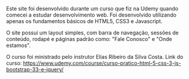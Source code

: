 Este site foi desenvolvido durante um curso que fiz na Udemy quando comecei a estudar desenvolvimento web. Foi desenvolvido utilizando apenas os fundamentos básicos de HTML5, CSS3 e Javascript.

O site possui um layout simples, com barra de navegação, sessões de conteúdo, rodapé e páginas padrão como: "Fale Conosco" e "Onde estamos". 

O curso foi ministrado pelo instrutor Elias Ribeiro da Silva Costa. Link do curso: https://www.udemy.com/course/curso-pratico-html-5-css-3-js-bootstrap-33-e-jquery/